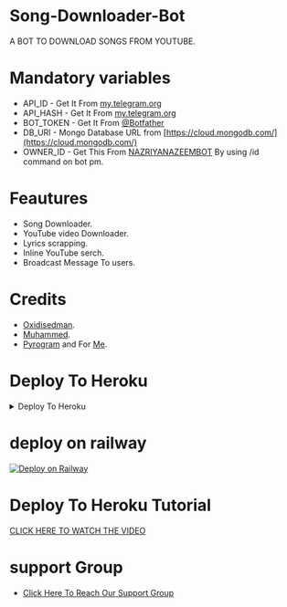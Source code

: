 # Song-Downloader-Bot

A BOT TO DOWNLOAD SONGS FROM YOUTUBE. 

# Mandatory variables 

- API_ID - Get It From [my.telegram.org](https://my.telegram.org)
- API_HASH - Get It From [my.telegram.org](https://my.telegram.org) 
- BOT_TOKEN - Get It From [@Botfather](https://t.me/BOTFATHER)
- DB_URI - Mongo Database URL from [https://cloud.mongodb.com/](https://cloud.mongodb.com/) 
- OWNER_ID - Get This From [NAZRIYANAZEEMBOT](https://t.me/NAZRIYANAZEEMBOT) By using /id command on bot pm. 


# Feautures 

- Song Downloader. 
- YouTube video Downloader. 
- Lyrics scrapping. 
- Inline YouTube serch. 
- Broadcast Message To users. 

# Credits 

- [Oxidisedman](https://github.com/Oxidisedman). 
- [Muhammed](https://github.com/PR0FESS0R-99). 
- [Pyrogram](https://github.com/pyrogram/pyrogram) and For [Me](https://github.com/MR-JINN-OF-TG). 


# Deploy To Heroku

<details><summary>Deploy To Heroku</summary>
<p>
<br>
<a href="https://heroku.com/deploy?template=https://github.com/MR-JINN-OF-TG/Song-Downloader-Bot">
  <img src="https://www.herokucdn.com/deploy/button.svg" alt="Deploy">
</a>
</p>
</details>


# deploy on railway

[![Deploy on Railway](https://railway.app/button.svg)](https://railway.app/new/template?template=https%3A%2F%2Fgithub.com%2Fappu2006%2FSong-Downloader-Bot&envs=API_HASH%2CAPI_ID%2CBOT_TOKEN%2CDB_URI%2COWNER_ID%2CSUPPORT&API_HASHDesc=Your+API+Hash+from+my.telegram.org&API_IDDesc=Your+API+ID+from+my.telegram.org&BOT_TOKENDesc=Your+Telegram+Bot+Token+from+%40BotFather&DB_URIDesc=Your+database+url+from+mongodb.&OWNER_IDDesc=Your+id+for+broadcasting+messages+to+users.+Only+you+can+broadcast+message.&SUPPORTDesc=Your+support+chat+Username+Without+%40&referralCode=akash2006)


# Deploy To Heroku Tutorial 

[CLICK HERE TO WATCH THE VIDEO](https://youtu.be/JEEBTAZFQH0) 


# support Group

- [Click Here To Reach Our Support Group](https://t.me/NAZRIYASUPPORT) 
